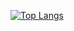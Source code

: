 [![Top Langs](https://github-readme-stats.vercel.app/api/top-langs/?username=MarcTr&custom_title=Most%20Used%20Languages%20(Public%20Repos)&layout=compact&hide_border=true)](https://github.com/anuraghazra/github-readme-stats)



<!--
**MarcTr/MarcTr** is a ✨ _special_ ✨ repository because its `README.md` (this file) appears on your GitHub profile.

Here are some ideas to get you started:

- 🔭 I’m currently working on ...
- 🌱 I’m currently learning ...
- 👯 I’m looking to collaborate on ...
- 🤔 I’m looking for help with ...
- 💬 Ask me about ...
- 📫 How to reach me: ...
- 😄 Pronouns: ...
- ⚡ Fun fact: ...
-->
